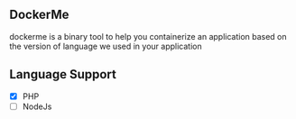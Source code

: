 ## DockerMe

dockerme is a binary tool to help you containerize an 
application based on the version of language we used in your application


## Language Support

- [x] PHP
- [ ] NodeJs
